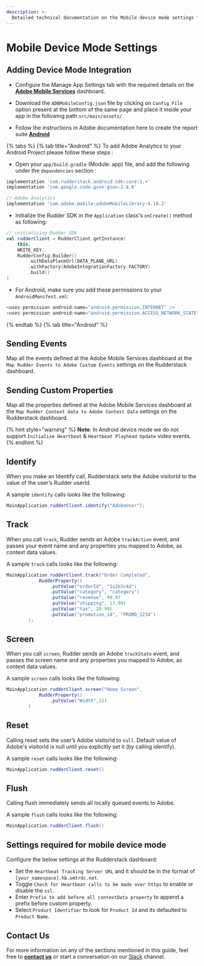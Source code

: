 ```yaml
---
description: >-
  Detailed technical documentation on the Mobile device mode settings for Adobe Analytics destination.
---
```


# Mobile Device Mode Settings

## Adding Device Mode Integration

- Configure the Manage App Settings tab with the required details on the [**Adobe Mobile Services**](https://mobilemarketing.adobe.com/) dashboard.

- Download the `ADBMobileConfig.json` file by clicking on `Config File` option present at the bottom of the same page and place it inside your app in the following path `src/main/assets/`.

- Follow the instructions in Adobe documentation here to create the report suite [**Android**](https://experienceleague.adobe.com/docs/mobile-services/android/getting-started-android/dev-qs.html?lang=en)

{% tabs %}
{% tab title="Android" %}
To add Adobe Analytics to your Android Project please follow these steps :

- Open your `app/build.gradle` \(Module: app\) file, and add the following under the `dependencies` section :

```groovy
implementation 'com.rudderstack.android.sdk:core:1.+'
implementation 'com.google.code.gson:gson:2.8.6'

// Adobe Analytics
implementation 'com.adobe.mobile:adobeMobileLibrary:4.18.2'
```

- Initialize the Rudder SDK in the `Application` class's `onCreate()` method as following:

```kotlin
// initializing Rudder SDK
val rudderClient = RudderClient.getInstance(
    this,
    WRITE_KEY,
    RudderConfig.Builder()
        .withDataPlaneUrl(DATA_PLANE_URL)
        .withFactory(AdobeIntegrationFactory.FACTORY)
        .build()
)
```

- For Android, make sure you add these permissions to your `AndroidManifest.xml`:

```groovy
<uses-permission android:name="android.permission.INTERNET" />
<uses-permission android:name="android.permission.ACCESS_NETWORK_STATE" />
```

{% endtab %}
{% tab title="Android" %}

## Sending Events

Map all the events defined at the Adobe Mobile Services dashboard at the `Map Rudder Events to Adobe Custom Events` settings on the Rudderstack dashboard.

## Sending Custom Properties

Map all the properties defined at the Adobe Mobile Services dashboard at the `Map Rudder Context data to Adobe Context Data` settings on the Rudderstack dashboard.

{% hint style="warning" %}
**Note**: In Android device mode we do not support `Initialise Heartbeat` & `Heartbeat Playhead Update` video events.
{% endhint %}

## Identify

When you make an Identify call, Rudderstack sets the Adobe visitorId to the value of the user’s Rudder userId.

A sample `identify` calls looks like the following:

```java
MainApplication.rudderClient.identify("AdobeUser");
```

## Track

When you call `track`, Rudder sends an Adobe `trackAction` event, and passes your event name and any properties you mapped to Adobe, as context data values.

A sample `track` calls looks like the following:

```java
MainApplication.rudderClient.track("Order Completed",
            RudderProperty()
                .putValue("orderId", "1a2b3c4d")
                .putValue("category", "category")
                .putValue("revenue", 99.9)
                .putValue("shipping", 13.99)
                .putValue("tax", 20.99)
                .putValue("promotion_id", "PROMO_1234")
        );
```

## Screen

When you call `screen`, Rudder sends an Adobe `trackState` event, and passes the screen name and any properties you mapped to Adobe, as context data values.

A sample `screen` calls looks like the following:

```java
MainApplication.rudderClient.screen("Home Screen",
            RudderProperty()
                .putValue("Width",12)
        )
```

## Reset

Calling reset sets the user’s Adobe visitorId to `null`. Default value of Adobe's visitorId is null until you explicitly set it (by calling identify).

A sample `reset` calls looks like the following:

```java
MainApplication.rudderClient.reset()
```

## Flush

Calling flush immediately sends all locally queued events to Adobe.

A sample `flush` calls looks like the following:

```java
MainApplication.rudderClient.flush()
```

## Settings required for mobile device mode

Configure the below settings at the Rudderstack dashboard:

- Set the `Heartbeat Tracking Server URL` and it should be in the format of `[your_namespace].hb.omtrdc.net`.
- Toggle `Check for Heartbeat calls to be made over https` to enable or disable the `ssl`.
- Enter `Prefix to add before all contextData property` to append a prefix before custom property.
- Select `Product Identifier` to look for `Product Id` and its defaulted to `Product Name`.

## Contact Us

For more information on any of the sections mentioned in this guide, feel free to [**contact us**](mailto:%20docs@rudderstack.com) or start a conversation on our [Slack](https://resources.rudderstack.com/join-rudderstack-slack) channel.

